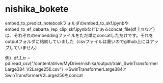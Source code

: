 # nishika_bokete
embed_to_predict_notebookフォルダのembed_to_skf.ipynbやembed_to_ef_debarta_rep_clip_skf.ipynbなどにあるconcat_file(df_1_trなど）は、それぞれのembeddingファイルをただ単にconcatしただけです。それをoutputフォルダに格納していました（csvファイルは重いのでgithub上にはアップしていません）

例）df_1_tr = pd.read_csv("/content/drive/MyDrive/nishika/output/train_SwinTransformerLarge384_V2Large256.csv")
→SwinTransformerLarge384とSwinTransformerV2Large256をconcat

